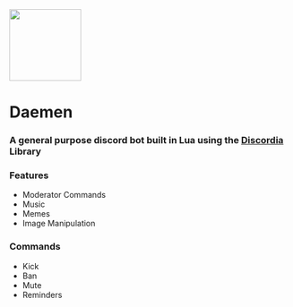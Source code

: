 <img src="https://cdn.discordapp.com/attachments/752290224247406735/838532941952188446/daemen.png" width=128 />

# Daemen 

### A general purpose discord bot built in Lua using the [Discordia](https://github.com/SinisterRectus/Discordia) Library

### Features
* Moderator Commands
* Music
* Memes
* Image Manipulation

### Commands
* Kick
* Ban
* Mute
* Reminders
